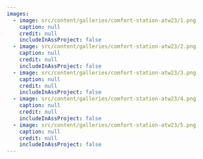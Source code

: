 ```yaml
---
images:
  - image: src/content/galleries/comfort-station-atw23/1.png
    caption: null
    credit: null
    includeInAssProject: false
  - image: src/content/galleries/comfort-station-atw23/2.png
    caption: null
    credit: null
    includeInAssProject: false
  - image: src/content/galleries/comfort-station-atw23/3.png
    caption: null
    credit: null
    includeInAssProject: false
  - image: src/content/galleries/comfort-station-atw23/4.png
    caption: null
    credit: null
    includeInAssProject: false
  - image: src/content/galleries/comfort-station-atw23/5.png
    caption: null
    credit: null
    includeInAssProject: false
---
```

